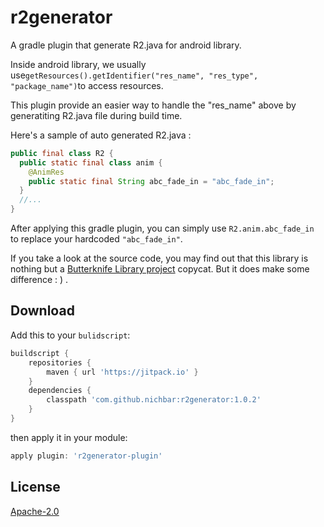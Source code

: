 # r2generator
A gradle plugin that generate R2.java for android library.

Inside android library, we usually use`getResources().getIdentifier("res_name", "res_type", "package_name")`to access resources.

This plugin provide an easier way to handle the "res_name" above by generatiting R2.java file during build time.

Here's a sample of auto generated R2.java :

```java
public final class R2 {
  public static final class anim {
    @AnimRes
    public static final String abc_fade_in = "abc_fade_in";
  }
  //...
}
```

After applying this gradle plugin, you can simply use `R2.anim.abc_fade_in ` to replace your hardcoded `"abc_fade_in"`.

If you take a look at the source code, you may find out that this library is nothing but a [Butterknife Library project](https://github.com/JakeWharton/butterknife#library-projects) copycat. But it does make some difference : ) .

## Download

Add this to your `bulidscript`:

```groovy
buildscript {
    repositories {
        maven { url 'https://jitpack.io' }
    }
    dependencies {
        classpath 'com.github.nichbar:r2generator:1.0.2'
    }
}
```

then apply it in your module:

```groovy
apply plugin: 'r2generator-plugin'
```

## License

[Apache-2.0](https://github.com/nichbar/r2generator/blob/master/LICENSE)
